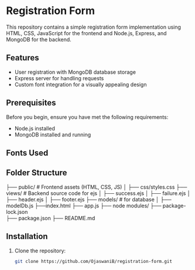 # Registration Form 
This repository contains a simple registration form implementation using HTML, CSS, JavaScript for the frontend and Node.js, Express, and MongoDB for the backend.

## Features

- User registration with MongoDB database storage
- Express server for handling requests 
- Custom font integration for a visually appealing design

## Prerequisites

Before you begin, ensure you have met the following requirements:

- Node.js installed
- MongoDB installed and running

## Fonts Used

<link rel="stylesheet" href="https://fonts.googleapis.com/css2?family=YourFont&display=swap">


## Folder Structure

├── public/                 # Frontend assets (HTML, CSS, JS)
│   ├── css/styles.css
├── views/                    # Backend source code for ejs
│   ├── success.ejs
│   ├── failure.ejs
│   ├── header.ejs
│   ├── footer.ejs
├── models/                  # for database
│   ├── modelDb.js
├──index.html
├── app.js
├── node modules/
├── package-lock.json             
├── package.json
├── README.md

## Installation

1. Clone the repository:

   ```bash
   git clone https://github.com/OjaswaniB/registration-form.git
